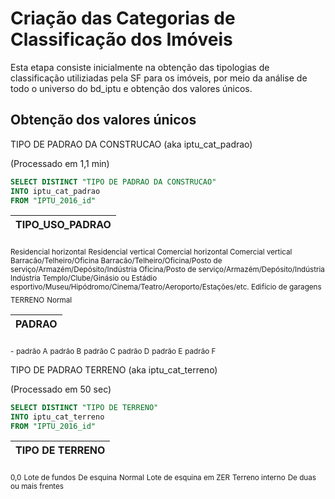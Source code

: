 # Criação das Categorias de Classificação dos Imóveis
Esta etapa consiste inicialmente na obtenção das tipologias de classificação utiliziadas pela SF para os imóveis, por meio da análise de todo o universo do bd_iptu e obtenção dos valores únicos.
## Obtenção dos valores únicos
TIPO DE PADRAO DA CONSTRUCAO (aka iptu_cat_padrao)
  
(Processado em 1,1 min)
```sql
SELECT DISTINCT "TIPO DE PADRAO DA CONSTRUCAO"
INTO iptu_cat_padrao
FROM "IPTU_2016_id"
```

|TIPO_USO_PADRAO|
|-------------|
<sub>Residencial horizontal</sub>
<sub>Residencial vertical </sub>
<sub>Comercial horizontal </sub>
<sub>Comercial vertical </sub>
<sub>Barracão/Telheiro/Oficina </sub>
<sub>Barracão/Telheiro/Oficina/Posto de serviço/Armazém/Depósito/Indústria </sub>
<sub>Oficina/Posto de serviço/Armazém/Depósito/Indústria </sub>
<sub>Indústria </sub>
<sub>Templo/Clube/Ginásio ou Estádio esportivo/Museu/Hipódromo/Cinema/Teatro/Aeroporto/Estações/etc. </sub>
<sub>Edifício de garagens </sub>
<sub>TERRENO</sub>
<sub>Normal</sub>


|PADRAO|
|--------|
<sub>-</sub>
<sub>padrão A</sub>
<sub>padrão B</sub>
<sub>padrão C</sub>
<sub>padrão D</sub>
<sub>padrão E</sub>
<sub>padrão F</sub>

TIPO DE PADRAO TERRENO (aka iptu_cat_terreno)
  
(Processado em 50 sec)
```sql
SELECT DISTINCT "TIPO DE TERRENO"
INTO iptu_cat_terreno
FROM "IPTU_2016_id"
```
|TIPO DE TERRENO|
|---------------:|
<sub>0,0</sub>
<sub>Lote de fundos</sub>
<sub>De esquina</sub>
<sub>Normal</sub>
<sub>Lote de esquina em ZER</sub>
<sub>Terreno interno</sub>
<sub>De duas ou mais frentes</sub>
